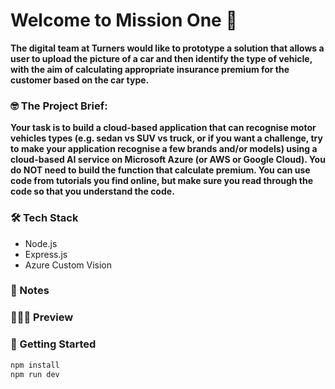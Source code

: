 # Welcome to **Mission One** 🚀

**The digital team at Turners would like to prototype a solution that allows a user to upload the picture of a car and then identify the type of vehicle, with the aim of calculating appropriate insurance premium for the customer based on the car type.**

### 🤓 The Project Brief:

**Your task is to build a cloud-based application that can recognise motor vehicles types (e.g. sedan vs SUV vs truck, or if you want a challenge, try to make your application recognise a few brands and/or models) using a cloud-based AI service on Microsoft Azure (or AWS or Google Cloud). You do NOT need to build the function that calculate premium. You can use code from tutorials you find online, but make sure you read through the code so that you understand the code.**

### 🛠️ Tech Stack

- Node.js
- Express.js
- Azure Custom Vision

### 📝 Notes

### 👩🏻‍🎨 Preview

### 🚀 Getting Started

```bash
npm install
npm run dev
```
